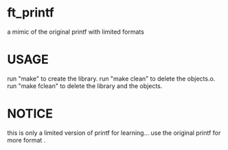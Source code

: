 # ft_printf
a mimic of the original printf with limited formats 
# USAGE
  run "make" to create the library.
  run "make clean" to delete the objects.o.
  run "make fclean" to delete the library and the objects.
# NOTICE
  this is only a limited version of printf for learning... use the original printf for more format .
